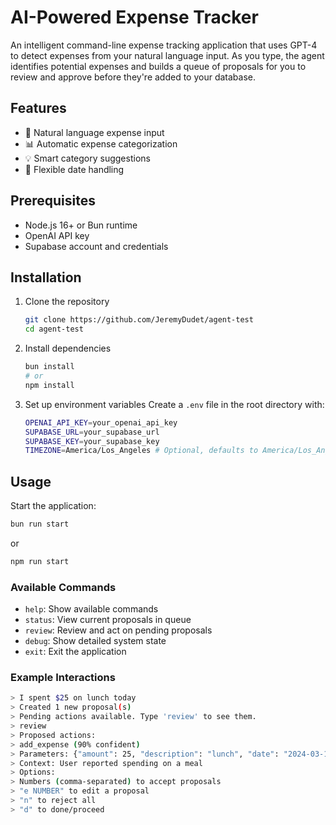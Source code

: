 # AI-Powered Expense Tracker

An intelligent command-line expense tracking application that uses GPT-4 to detect expenses from your natural language input. As you type, the agent identifies potential expenses and builds a queue of proposals for you to review and approve before they're added to your database.

## Features

- 🤖 Natural language expense input
- 📊 Automatic expense categorization
- 💡 Smart category suggestions
- 📅 Flexible date handling

## Prerequisites

- Node.js 16+ or Bun runtime
- OpenAI API key
- Supabase account and credentials

## Installation

1. Clone the repository

   ```bash
   git clone https://github.com/JeremyDudet/agent-test
   cd agent-test
   ```

2. Install dependencies

   ```bash
   bun install
   # or
   npm install
   ```

3. Set up environment variables
   Create a `.env` file in the root directory with:
   ```bash
   OPENAI_API_KEY=your_openai_api_key
   SUPABASE_URL=your_supabase_url
   SUPABASE_KEY=your_supabase_key
   TIMEZONE=America/Los_Angeles # Optional, defaults to America/Los_Angeles
   ```

## Usage

Start the application:

```bash
bun run start
```

or

```bash
npm run start
```

### Available Commands

- `help`: Show available commands
- `status`: View current proposals in queue
- `review`: Review and act on pending proposals
- `debug`: Show detailed system state
- `exit`: Exit the application

### Example Interactions

```bash
> I spent $25 on lunch today
> Created 1 new proposal(s)
> Pending actions available. Type 'review' to see them.
> review
> Proposed actions:
> add_expense (90% confident)
> Parameters: {"amount": 25, "description": "lunch", "date": "2024-03-14"}
> Context: User reported spending on a meal
> Options:
> Numbers (comma-separated) to accept proposals
> "e NUMBER" to edit a proposal
> "n" to reject all
> "d" to done/proceed
```
